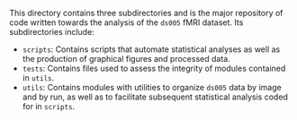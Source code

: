 This directory contains three subdirectories and is the major repository of code
written towards the analysis of the `ds005` fMRI dataset. Its subdirectories
include:
- `scripts`: Contains scripts that automate statistical analyses as well as the
  production of graphical figures and processed data.
- `tests`: Contains files used to assess the integrity of modules contained in
  `utils`.
- `utils`: Contains modules with utilities to organize `ds005` data by image and
  by run, as well as to facilitate subsequent statistical analysis coded for in
  `scripts`.
